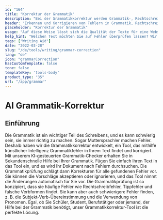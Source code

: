 ```yaml
---
id: "164"
title: "Korrektur der Grammatik"
description: "Bei der Grammatikkorrektur werden Grammatik-, Rechtschreib- und Zeichensetzungsfehler identifiziert und korrigiert. Dies kann manuell oder mit Hilfe von KI-gestützter Software geschehen. KI-gestützte Grammatikkorrektur-Software ist in der Lage, mit Hilfe von Natural Language Processing (NLP) Fehler in Grammatik, Rechtschreibung und Zeichensetzung zu identifizieren. Diese Technologie kann zur Verbesserung der Qualität von Texten eingesetzt werden, sei es für eine Website, einen Blog oder sogar ein Buch."
header: "Erkennen und Korrigieren von Fehlern in Grammatik, Rechtschreibung und Zeichensetzung."
placeholder: "Korrektur der Grammatik"
usage: "Auf diese Weise lässt sich die Qualität der Texte für eine Website, einen Blog oder sogar ein Buch verbessern."
help_hint: "Welchen Text möchten Sie auf Fehler überprüfen lassen? Wir setzen KI ein, um die Qualität Ihrer Texte zu verbessern."
tags: ["Writing Aid"]
date: "2022-03-28"
slug: "/de/tools/writing/grammar-correction"
lang: "de"
icon: "grammarCorrection"
hasCustomTemplate: false
tone: false
templateKey: 'tools-body'
product_type: "35"
url: "/app/grammar"
---
```


# AI Grammatik-Korrektur

## Einführung

Die Grammatik ist ein wichtiger Teil des Schreibens, und es kann schwierig sein, sie immer richtig zu machen. Sogar Muttersprachler machen Fehler. Deshalb haben wir die Grammatikkorrektur entwickelt, ein Tool, das mithilfe künstlicher Intelligenz Grammatikfehler in Ihrem Text findet und korrigiert. Mit unserem KI-gesteuerten Grammatik-Checker erhalten Sie in Sekundenschnelle Hilfe bei Ihrer Grammatik. Fügen Sie einfach Ihren Text in das Tool ein, und es wird Ihr Dokument nach Fehlern durchsuchen. Die Grammatikprüfung schlägt dann Korrekturen für alle gefundenen Fehler vor. Sie können die Vorschläge akzeptieren oder ignorieren, und das Tool nimmt die Änderungen automatisch für Sie vor. Die Grammatikprüfung ist so konzipiert, dass sie häufige Fehler wie Rechtschreibfehler, Tippfehler und falsche Verbformen findet. Sie kann aber auch schwierigere Fehler finden, z. B. die Subjekt-Verb-Übereinstimmung und die Verwendung von Pronomen. Egal, ob Sie Schüler, Student, Berufstätiger oder jemand, der Hilfe bei der Grammatik benötigt, unser Grammatikkorrektur-Tool ist die perfekte Lösung.
